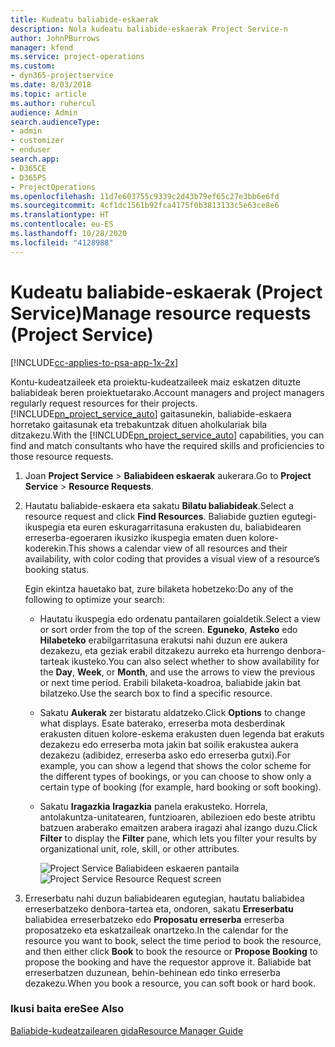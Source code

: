 ```yaml
---
title: Kudeatu baliabide-eskaerak
description: Nola kudeatu baliabide-eskaerak Project Service-n
author: JohnPBurrows
manager: kfend
ms.service: project-operations
ms.custom:
- dyn365-projectservice
ms.date: 8/03/2018
ms.topic: article
ms.author: ruhercul
audience: Admin
search.audienceType:
- admin
- customizer
- enduser
search.app:
- D365CE
- D365PS
- ProjectOperations
ms.openlocfilehash: 11d7e603755c9339c2d43b79ef65c27e3bb6e6fd
ms.sourcegitcommit: 4cf1dc1561b92fca4175f0b3813133c5e63ce8e6
ms.translationtype: HT
ms.contentlocale: eu-ES
ms.lasthandoff: 10/28/2020
ms.locfileid: "4128988"
---
```

# <a name="manage-resource-requests-project-service"></a><span data-ttu-id="d13f2-103">Kudeatu baliabide-eskaerak (Project Service)</span><span class="sxs-lookup"><span data-stu-id="d13f2-103">Manage resource requests (Project Service)</span></span>

[!INCLUDE[cc-applies-to-psa-app-1x-2x](../includes/cc-applies-to-psa-app-1x-2x.md)]

<span data-ttu-id="d13f2-104">Kontu-kudeatzaileek eta proiektu-kudeatzaileek maiz eskatzen dituzte baliabideak beren proiektuetarako.</span><span class="sxs-lookup"><span data-stu-id="d13f2-104">Account managers and project managers regularly request resources for their projects.</span></span> <span data-ttu-id="d13f2-105">[!INCLUDE[pn_project_service_auto](../includes/pn-project-service-auto.md)] gaitasunekin, baliabide-eskaera horretako gaitasunak eta trebakuntzak dituen aholkulariak bila ditzakezu.</span><span class="sxs-lookup"><span data-stu-id="d13f2-105">With the [!INCLUDE[pn_project_service_auto](../includes/pn-project-service-auto.md)] capabilities, you can find and match consultants who have the required skills and proficiencies to those resource requests.</span></span>  
  
1. <span data-ttu-id="d13f2-106">Joan **Project Service** > **Baliabideen eskaerak** aukerara.</span><span class="sxs-lookup"><span data-stu-id="d13f2-106">Go to **Project Service** > **Resource Requests**.</span></span>  
  
2. <span data-ttu-id="d13f2-107">Hautatu baliabide-eskaera eta sakatu **Bilatu baliabideak**.</span><span class="sxs-lookup"><span data-stu-id="d13f2-107">Select a resource request and click **Find Resources**.</span></span> <span data-ttu-id="d13f2-108">Baliabide guztien egutegi-ikuspegia eta euren eskuragarritasuna erakusten du, baliabidearen erreserba-egoeraren ikusizko ikuspegia ematen duen kolore-koderekin.</span><span class="sxs-lookup"><span data-stu-id="d13f2-108">This shows a calendar view of all resources and their availability, with color coding that provides a visual view of a resource’s booking status.</span></span>  
  
    <span data-ttu-id="d13f2-109">Egin ekintza hauetako bat, zure bilaketa hobetzeko:</span><span class="sxs-lookup"><span data-stu-id="d13f2-109">Do any of the following to optimize your search:</span></span>  
  
   -   <span data-ttu-id="d13f2-110">Hautatu ikuspegia edo ordenatu pantailaren goialdetik.</span><span class="sxs-lookup"><span data-stu-id="d13f2-110">Select a view or sort order from the top of the screen.</span></span> <span data-ttu-id="d13f2-111">**Eguneko**, **Asteko** edo **Hilabeteko** erabilgarritasuna erakutsi nahi duzun ere aukera dezakezu, eta geziak erabil ditzakezu aurreko eta hurrengo denbora-tarteak ikusteko.</span><span class="sxs-lookup"><span data-stu-id="d13f2-111">You can also select whether to show availability for the **Day**, **Week**, or **Month**, and use the arrows to view the previous or next time period.</span></span> <span data-ttu-id="d13f2-112">Erabili bilaketa-koadroa, baliabide jakin bat bilatzeko.</span><span class="sxs-lookup"><span data-stu-id="d13f2-112">Use the search box to find a specific resource.</span></span>  
  
   -   <span data-ttu-id="d13f2-113">Sakatu **Aukerak** zer bistaratu aldatzeko.</span><span class="sxs-lookup"><span data-stu-id="d13f2-113">Click **Options** to change what displays.</span></span> <span data-ttu-id="d13f2-114">Esate baterako, erreserba mota desberdinak erakusten dituen kolore-eskema erakusten duen legenda bat erakuts dezakezu edo erreserba mota jakin bat soilik erakustea aukera dezakezu (adibidez, erreserba asko edo erreserba gutxi).</span><span class="sxs-lookup"><span data-stu-id="d13f2-114">For example, you can show a legend that shows the color scheme for the different types of bookings, or you can choose to show only a certain type of booking (for example, hard booking or soft booking).</span></span>  
  
   -   <span data-ttu-id="d13f2-115">Sakatu **Iragazkia** **Iragazkia** panela erakusteko. Horrela, antolakuntza-unitatearen, funtzioaren, abilezioen edo beste atribtu batzuen araberako emaitzen arabera iragazi ahal izango duzu.</span><span class="sxs-lookup"><span data-stu-id="d13f2-115">Click **Filter** to display the **Filter** pane, which lets you filter your results by organizational unit, role, skill, or other attributes.</span></span>  
  
       <span data-ttu-id="d13f2-116">![Project Service Baliabideen eskaeren pantaila](../psa/media/project-service-resource-request-screen.png "Project Service Baliabideen eskaeren pantaila")</span><span class="sxs-lookup"><span data-stu-id="d13f2-116">![Project Service Resource Request screen](../psa/media/project-service-resource-request-screen.png "Project Service Resource Request screen")</span></span>  
  
3. <span data-ttu-id="d13f2-117">Erreserbatu nahi duzun baliabidearen egutegian, hautatu baliabidea erreserbatzeko denbora-tartea eta, ondoren, sakatu **Erreserbatu** baliabidea erreserbatzeko edo **Proposatu erreserba** erreserba proposatzeko eta eskatzaileak onartzeko.</span><span class="sxs-lookup"><span data-stu-id="d13f2-117">In the calendar for the resource you want to book, select the time period to book the resource, and then either click **Book** to book the resource or **Propose Booking** to propose the booking and have the requestor approve it.</span></span> <span data-ttu-id="d13f2-118">Baliabide bat erreserbatzen duzunean, behin-behinean edo tinko erreserba dezakezu.</span><span class="sxs-lookup"><span data-stu-id="d13f2-118">When you book a resource, you can soft book or hard book.</span></span>  
  
### <a name="see-also"></a><span data-ttu-id="d13f2-119">Ikusi baita ere</span><span class="sxs-lookup"><span data-stu-id="d13f2-119">See Also</span></span>  
 [<span data-ttu-id="d13f2-120">Baliabide-kudeatzailearen gida</span><span class="sxs-lookup"><span data-stu-id="d13f2-120">Resource Manager Guide</span></span>](../psa/resource-manager-guide.md)
